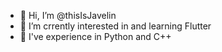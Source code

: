 - 👋 Hi, I’m @thisIsJavelin
- 👀 I’m crrently interested in and learning Flutter
- 🌱 I've experience in Python and C++

<!---
thisIsJavelin/thisIsJavelin is a ✨ special ✨ repository because its `README.md` (this file) appears on your GitHub profile.
You can click the Preview link to take a look at your changes.
--->
